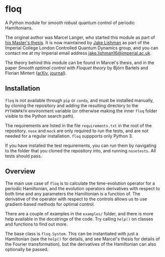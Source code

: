 # floq

A Python module for smooth robust quantum control of periodic Hamiltonians.

The original author was Marcel Langer, who started this module as part of
[his Master's thesis](http://marcel-langer.com/ma).  It is now maintained by
[Jake Lishman](https://www.github.com/jakelishman) as part of the Imperial
College London Controlled Quantum Dynamics group, and you can contact me at
my Imperial email address jake.lishman16@imperial.ac.uk.

The theory behind this module can be found in Marcel's thesis, and in the paper
_Smooth optimal control with Floquet theory_ by Björn Bartels and Florian
Mintert ([arXiv](https://arxiv.org/abs/1205.5412),
[journal](https://doi.org/10.1103/PhysRevA.88.052315)).


## Installation

`floq` is not available through `pip` or `conda`, and must be installed
manually, by cloning the repository and adding the resulting directory to the
`PYTHONPATH` environment variable (or otherwise making the inner `floq` folder
visible to the Python search path).

The requirements are listed in the file `requirements.txt` in the root of the
repository.  `nose` and `mock` are only required to run the tests, and are not
needed for a regular installation.  `floq` suppports only Python 3.

If you have installed the test requirements, you can run them by navigating to
the folder that you cloned the repository into, and running `nosetests`.  All
tests should pass.


## Overview

The main use case of `floq` is to calculate the time-evolution operator for a
periodic Hamiltonian, and the evolution operators derivatives with respect to
both time and any parameters the Hamiltonian is a function of.  The derivative
of the operator with respect to the controls allows us to use gradient-based
methods for optimal control.

There are a couple of examples in the `examples/` folder, and there is more help
available in the docstrings of the code.  Try calling `help()` on classes and
functions to find out more.

The base class is `floq.System`.  This can be instantiated with just a
Hamiltonian (see the `help()` for details, and see Marcel's thesis for details
of the Fourier transformation), but the derivatives of the Hamiltonian can also
optionally be passed.

